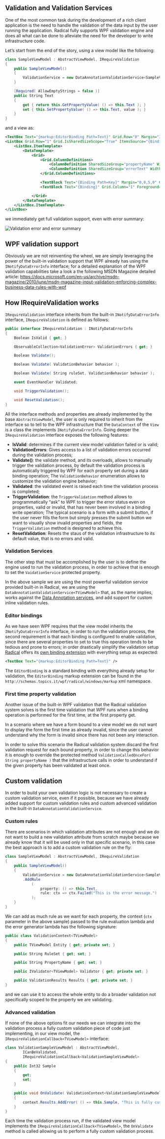 ## Validation and Validation Services

One of the most common task during the development of a rich client application is the need to handle the validation of the data input by the user running the application. Radical fully supports WPF validation engine and does all what can be done to alleviate the need for the developer to write infrastructure code.

Let’s start from the end of the story, using a view model like the following:

```csharp
class SampleViewModel : AbstractViewModel, IRequireValidation
{
    public SampleViewModel()
    {
        ValidationService = new DataAnnotationValidationService<SampleViewModel>( this );
    }

    [Required( AllowEmptyStrings = false )]
    public String Text
    {
        get { return this.GetPropertyValue( () => this.Text ); }
        set { this.SetPropertyValue( () => this.Text, value ); }
    }
}
```

and a view as:

```xml
<TextBox Text="{markup:EditorBinding Path=Text}" Grid.Row="0" Margin="33,47,220,0" Height="25" VerticalAlignment="Top" />
<ListBox Grid.Row="1" Grid.IsSharedSizeScope="True" ItemsSource="{Binding Path=ValidationErrors}">
    <ListBox.ItemTemplate>
        <DataTemplate>
            <Grid>
                <Grid.ColumnDefinitions>
                    <ColumnDefinition SharedSizeGroup="propertyName" Width="Auto" />
                    <ColumnDefinition SharedSizeGroup="errorText" Width="*" />
                </Grid.ColumnDefinitions>

                <TextBlock Text="{Binding Path=Key}" Margin="0,0,5,0" Grid.Column="0" Foreground="Red" />
                <TextBlock Text="{Binding}" Grid.Column="1" Foreground="Brown" />

            </Grid>
        </DataTemplate>
    </ListBox.ItemTemplate>
</ListBox>
```

we immediately get full validation support, even with error summary:

![Validation error and error summary](/images/cab-be-validated-1.png)

## WPF validation support

Obviously we are not reinventing the wheel, we are simply leveraging the power of the built-in validation support that WPF already has using the `INotifyDataErrorInfo` interface; for a detailed explanation of the WPF validation capabilities take a look a the following MSDN Magazine detailed article: https://docs.microsoft.com/en-us/archive/msdn-magazine/2010/june/msdn-magazine-input-validation-enforcing-complex-business-data-rules-with-wpf

## How IRequireValidation works

`IRequireValidation` interface inherits from the built-in `INotifyDataErrorInfo` interface, `IRequireValidation` is defined as follows:

```csharp
public interface IRequireValidation : INotifyDataErrorInfo
{
	Boolean IsValid { get; }

	ObservableCollection<ValidationError> ValidationErrors { get; }

	Boolean Validate();

	Boolean Validate( ValidationBehavior behavior );

	Boolean Validate( String ruleSet, ValidationBehavior behavior );

	event EventHandler Validated;

	void TriggerValidation();

	void ResetValidation();
}
```

All the interface methods and properties are already implemented by the base `AbstractViewModel`, the user is only required to inherit from the interface so to tell to the WPF infrastructure that the `DataContext` of the `View` is a class the implements `INotifyDataErrorInfo`. Going deeper the `IRequireValidation` interface exposes the following features:

* **IsValid**: determines if the current view model validation failed or is valid;
* **ValidationErrors**: Gives access to a list of validation errors occurred during the validation process;
* **Validate()**: the validate method, and its overloads, allows to manually trigger the validation process, by default the validation process is automatically triggered by WPF for each property set during a data binding operation; The `ValidationBehavior` enumeration allows to customize the validation engine behavior;
* **Validated**: the validated event is raised each time the validation process is completed;
* **TriggerValidation**: the `TriggerValidation` method allows to programmatically “ask” to WPF to trigger the error status even on properties, valid or invalid, that has never been involved in a binding write operation;
  The typical scenario is a form with a submit button, if the user never fills the form but simply presses the submit button we want to visually show invalid properties and fields, the `TriggerValidation` method is designed to achieve this.
* **ResetValidation**: Resets the staus of the validation infrastructure to its default value, that is no errors and valid.

### Validation Services

The other step that must be accomplished by the user is to define the engine used to run the validation process, in order to achieve that is enough to set the `VaidationService` protected property.

In the above sample we are using the most powerful validation service provided built-in in Radical, we are using the `DataAnnotationValidationService<TViewModel>` that, as the name implies, works against the [Data Annotation services](http://msdn.microsoft.com/en-us/library/system.componentmodel.dataannotations.aspx), and add support for custom inline validation rules.

### Editor bindings

As we have seen WPF requires that the view model inherits the `INotifyDataErrorInfo` interface, in order to run the validation process, the second requirement is that each binding is configured to enable validation, since there are several properties to set to true this operation tends to be tedious and prone to errors; in order drastically simplify the validation setup [Radical](https://github.com/RadicalFx/radical) offers its [own binding extension](/markup/editor-binding.md) with everything setup as expected:

```xml
<TextBox Text="{markup:EditorBinding Path=Text}" />
```

The `EditorBinding` is a standard binding with everything already setup for validation, the `EditorBinding` markup extension can be found in the `http://schemas.topics.it/wpf/radical/windows/markup` xml namespace.

### First time property validation

Another issue of the built-in WPF validation that the Radical validation system solves is the first time validation that WPF runs when a binding operation is performed for the first time, at the first property get.

In a scenario where we have a form bound to a view model we do not want to display the form the first time as already invalid, since the user cannot understand why the form is invalid since there has not been any interaction.

In order to solve this scenario the Radical validation system discard the first validation request for each bound property, in order to change this behavior it is enough to override the protected method `ValidationCalledOnceFor( String propertyName )` that the infrastructure calls in order to understand if the given property has been validated at least once.

## Custom validation

In order to build your own validation logic is not necessary to create a custom validation service, even if it possible, because we have already added support for custom validation rules and custom advanced validation in the built-in `DataAnnotationValidationService`.

### Custom rules

There are scenarios in which validation attributes are not enough and we do not want to build a new validation attribute from scratch maybe because we already know that it will be used only in that specific scenario, in this case the best approach is to add a custom validation rule on the fly:

```csharp
class SampleViewModel : AbstractViewModel, IRequireValidation
{
    public SampleViewModel()
    {
        ValidationService = new DataAnnotationValidationService<SampleViewModel>( this )
	    .AddRule
            (
                property: () => this.Text,
                rule: ctx => ctx.Failed("This is the error message.")
            );
    }
}
```

We can add as much rule as we want for each property, the context (`ctx` parameter in the above sample) passed to the rule evaluation lambda and the error generator lambda has the following signature:

```csharp
public class ValidationContext<TViewModel>
{
    public TViewModel Entity { get; private set; }

    public String RuleSet { get; set; }

    public String PropertyName { get; set; }

    public IValidator<TViewModel> Validator { get; private set; }

    public ValidationResults Results { get; private set; }
}
```

and we can use it to access the whole entity to do a broader validation not specifically scoped to the property we are validating.

### Advanced validation

If none of the above options fit our needs we can integrate into the validation process a fully custom validation piece of code just implementing, in our view model, the `IRequireValidationCallback<TViewModel>` interface:

```csharp
class ValidationSampleViewModel : AbstractViewModel,
        ICanBeValidated,
        IRequireValidationCallback<ValidationSampleViewModel>
{
    public Int32 Sample
    {
        get;
        set;
    }

    public void OnValidate( ValidationContext<ValidationSampleViewModel> context )
    {
        context.Results.AddError( () => this.Sample, "This is fully custom." );
    }
}
```

Each time the validation process run, if the validated view model implements the `IRequireValidationCallback<TViewModel>`, the `OnValidate` method is called allowing us to perform a fully custom validation process.

